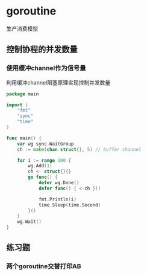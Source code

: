 # goroutine

生产消费模型

## 控制协程的并发数量

### 使用缓冲channel作为信号量

利用缓冲channel阻塞原理实现控制并发数量

```go
package main

import (
	"fmt"
	"sync"
	"time"
)

func main() {
	var wg sync.WaitGroup
	ch := make(chan struct{}, 5) // buffer channel

	for i := range 100 {
		wg.Add(1)
		ch <- struct{}{}
		go func() {
			defer wg.Done()
			defer func() { <-ch }()

			fmt.Println(i)
			time.Sleep(time.Second)
		}()
	}
	wg.Wait()
}
```

## 练习题

### 两个goroutine交替打印AB